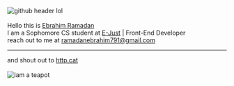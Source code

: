 ![github header lol](https://github.com/Ebrahim-Ramadan/ebrahim-ramadan/assets/65041082/57b9c095-2fe8-45c5-bc5a-a8b2391068c8)
<br/>
<br/>
Hello this is [Ebrahim Ramadan](https://ebrahim-ramadan.vercel.app/)
<br/>
I am a Sophomore CS student at [E-Just](https://www.ejust.edu.eg/) | Front-End Developer
<br/>
reach out to me at ramadanebrahim791@gmail.com
_____________________________
and shout out to [http.cat](https://http.cat/)
<br/>
<br/>
![iam a teapot](https://github.com/Ebrahim-Ramadan/ebrahim-ramadan/assets/65041082/fc8d5c4f-6e84-45e4-a095-0b5be64b6ec4)
